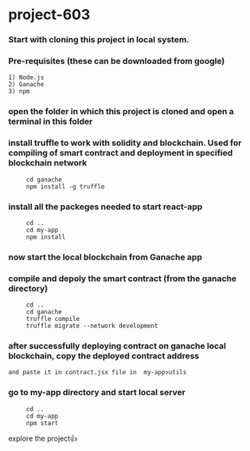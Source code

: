 ﻿# project-603
### Start with cloning this project in local system.
### Pre-requisites (these can be downloaded from google)
    1) Node.js
    2) Ganache 
    3) npm
###  open the folder in which this project is cloned and open a terminal in this folder
###  install truffle to work with solidity and blockchain. Used for compiling of smart contract and deployment in specified blockchain network
```
     cd ganache 
     npm install -g truffle
```
###  install all the packeges needed to start react-app
```
     cd .. 
     cd my-app 
     npm install 
```
###  now start the local blockchain from Ganache app
###  compile and depoly the smart contract (from the ganache directory)
```
     cd .. 
     cd ganache 
     truffle compile 
     truffle migrate --network development
```
### after successfully deploying contract on ganache local blockchain, copy the deployed contract address
    and paste it in contract.jsx file in  my-app>utils 
### go to my-app directory and start local server
```
     cd .. 
     cd my-app 
     npm start 
```
  explore the project👍
